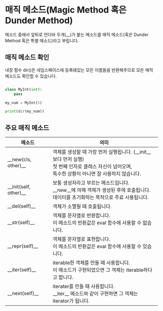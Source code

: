 # 매직 메소드(Magic Method 혹은 Dunder Method)

메소드 중에서 앞뒤로 언더바 두개(\_\_)가 붙는 메소드를 매직 메소드(혹은 Dunder Method 혹은 특별 메소드)라고 부립니다.

## 매직 메소드 확인

내장 함수 dir()은 네임스페이스에 등록돼있는 모든 이름들을 반환해주므로 모든 매직 메소드도 확인할 수 있습니다.

```python

class MyInt(int):
    pass

my_num = MyInt(5)

print(dir(my_num))
```

## 주요 매직 메소드

| 메소드 | 의미 |
|----------|----------|
| \_\_new(cls, other)\_\_ | 객체를 생성할 때 가장 먼저 실행됩니다. (\_\_init\_\_ 보다 먼저 실행)<br>첫 번째 인자로 클래스 자신이 넘어오며, <br>특수한 상황이 아니면 잘 사용하지 않습니다. |
| \_\_init(self, other)\_\_ | 보통 생성자라고 부르는 메소드입니다.<br>\_\_new\_\_에 의해 객체가 생성된 후에 호출됩니다.  <br>데이터를 초기화하는 목적으로 주료 사용됩니다. |
| \_\_del(self)\_\_ | 객체가 소멸될 때 호출됩니다. |
| \_\_str(self)\_\_ | 객체를 문자열로 반환합니다.<br>이 메소드의 반환값은 eval 함수에 사용할 수 없습니다. |
| \_\_repr(self)\_\_ | 객체를 문자열로 표현합니다.<br>이 메소드의 반환값은 eval 함수에 사용할 수 있습니다. |
| \_\_iter(self)\_\_ | iterable한 객체를 만들 때 사용합니다.<br>이 메소드가 구현되었으면 그 객체는 iterable하다고 합니다. |
| \_\_next(self)\_\_ | iterater를 만들 때 사용합니다.<br>\_\_iter\_\_ 메소드와 같이 구현하면 그 객체는 iterator가 됩니다. |
